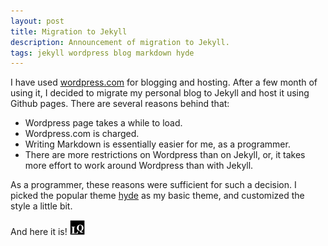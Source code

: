 ```yaml
---
layout: post
title: Migration to Jekyll
description: Announcement of migration to Jekyll.
tags: jekyll wordpress blog markdown hyde
---
```


I have used [wordpress.com](https://wordpress.com/) for blogging and hosting. After a few month of using it, I decided to migrate my personal blog to Jekyll and host it using Github pages. There are several reasons behind that:

* Wordpress page takes a while to load.
* Wordpress.com is charged.
* Writing Markdown is essentially easier for me, as a programmer.
* There are more restrictions on Wordpress than on Jekyll, or, it takes more effort to work around Wordpress than with Jekyll.

As a programmer, these reasons were sufficient for such a decision. I picked the popular theme [hyde](http://hyde.getpoole.com/) as my basic theme, and customized the style a little bit.

And here it is! <img class="inline" src="/public/LQ144x144.png" alt="LQ" style="width:1.5rem;height:1.5rem;" />
